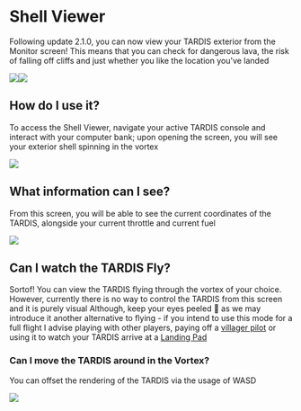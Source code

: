 # Shell Viewer 

Following update 2.1.0, you can now view your TARDIS exterior from the Monitor screen!
This means that you can check for dangerous lava, the risk of falling off cliffs and just whether you like the location you've landed

![](rocks_1.gif)![](rocks_2.gif)


## How do I use it?
To access the Shell Viewer, navigate your active TARDIS console and interact with your computer bank; upon opening the screen, you will see your exterior shell spinning in the vortex

![](shell_view.png)

## What information can I see?

From this screen, you will be able to see the current coordinates of the TARDIS, alongside your current throttle and current fuel

![](shell_view_full.png)

## Can I watch the TARDIS Fly?
Sortof! You can view the TARDIS flying through the vortex of your choice. However, currently there is no way to control the TARDIS from this screen and it is purely visual
Although, keep your eyes peeled 👀 as we may introduce it another alternative to flying - if you intend to use this mode for a full flight I advise playing with other players, paying off a [villager pilot](PilotProfession.md) or using it to watch your TARDIS arrive at a [Landing Pad](The-Landing-Pad.md)

### Can I move the TARDIS around in the Vortex?
You can offset the rendering of the TARDIS via the usage of WASD

![](vortex_view.gif)